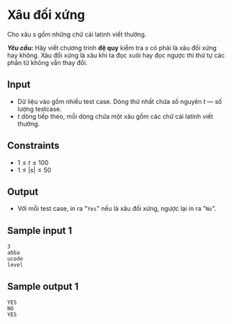 # Xâu đối xứng

Cho xâu $s$ gồm những chữ cái latinh viết thường.

***Yêu cầu:*** Hãy viết chương trình **đệ quy** kiểm tra $s$ có phải là xâu đối xứng hay không. Xâu đối xứng là xâu khi ta đọc xuôi hay đọc ngược thì thứ tự các phần tử không vẫn thay đổi.

## Input

- Dữ liệu vào gồm nhiều test case. Dòng thứ nhất chứa số nguyên $t$ — số lượng testcase.
- $t$ dòng tiếp theo, mỗi dòng chứa một xâu gồm các chữ cái latinh viết thường.

## Constraints

- $1 \le t \le 100$
- $1 \le |s| \le 50$

## Output

- Với mỗi test case, in ra "`Yes`" nếu là xâu đối xứng, ngược lại in ra "`No`".

## Sample input 1

```
3
abba
ucode
level
```

## Sample output 1

```
YES
NO
YES
```

